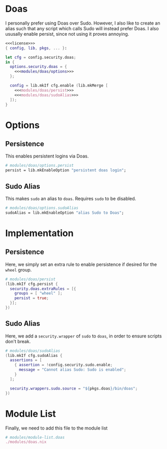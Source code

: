 # Doas
I personally prefer using Doas over Sudo. However, I also like to create an alias such that any script which calls Sudo will instead prefer Doas. I also ususally enable persist, since not using it proves annoying.
```nix modules/doas.nix
<<<license>>>
{ config, lib, pkgs, ... }:

let cfg = config.security.doas;
in {
  options.security.doas = {
    <<<modules/doas/options>>>
  };

  config = lib.mkIf cfg.enable (lib.mkMerge [
    <<<modules/doas/persist>>>
    <<<modules/doas/sudoAlias>>>
  ]);
}
```

# Options
## Persistence
This enables persistent logins via Doas.
```nix "modules/doas/options" +=
# modules/doas/options.persist
persist = lib.mkEnableOption "persistent doas login";
```

## Sudo Alias
This makes `sudo` an alias to `doas`. Requires `sudo` to be disabled.
```nix "modules/doas/options" +=
# modules/doas/options.sudoAlias
sudoAlias = lib.mkEnableOption "alias Sudo to Doas";
```

# Implementation
## Persistence
Here, we simply set an extra rule to enable persistence if desired for the `wheel` group.
```nix "modules/doas/persist"
# modules/doas/persist
(lib.mkIf cfg.persist {
  security.doas.extraRules = [{
    groups = [ "wheel" ];
    persist = true;
  }];
})
```

## Sudo Alias
Here, we add a `security.wrapper` of `sudo` to `doas`, in order to ensure scripts don't break.
```nix "modules/doas/sudoAlias"
# modules/doas/sudoAlias
(lib.mkIf cfg.sudoAlias {
  assertions = [
    { assertion = !config.security.sudo.enable;
      message = "Cannot alias Sudo: Sudo is enabled";
    }
  ];

  security.wrappers.sudo.source = "${pkgs.doas}/bin/doas";
})
```

# Module List
Finally, we need to add this file to the module list
```nix "modules/module-list" +=
# modules/module-list.doas
./modules/doas.nix
```
